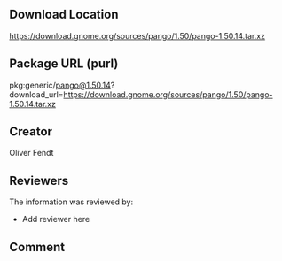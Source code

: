## Download Location

https://download.gnome.org/sources/pango/1.50/pango-1.50.14.tar.xz

## Package URL (purl)

pkg:generic/pango@1.50.14?download_url=https://download.gnome.org/sources/pango/1.50/pango-1.50.14.tar.xz

## Creator

Oliver Fendt

## Reviewers

The information was reviewed by:

* Add reviewer here

## Comment

